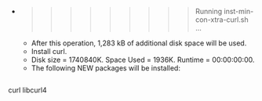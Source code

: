 * >>>>>>>>> Running inst-min-con-xtra-curl.sh ...
  * After this operation, 1,283 kB of additional disk space will be used.
  * Install curl.
  * Disk size = 1740840K. Space Used = 1936K. Runtime = 00:00:00:00.
  * The following NEW packages will be installed:
  ```bash
curl libcurl4
  ```

